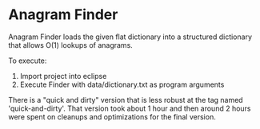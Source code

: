 # Anagram Finder

Anagram Finder loads the given flat dictionary into a structured dictionary that allows O(1) lookups of anagrams.

To execute:
1. Import project into eclipse
2. Execute Finder with data/dictionary.txt as program arguments

There is a "quick and dirty" version that is less robust at the tag named 'quick-and-dirty'.  That version took about 1 hour and then around 2 hours were spent on cleanups and optimizations for the final version.

